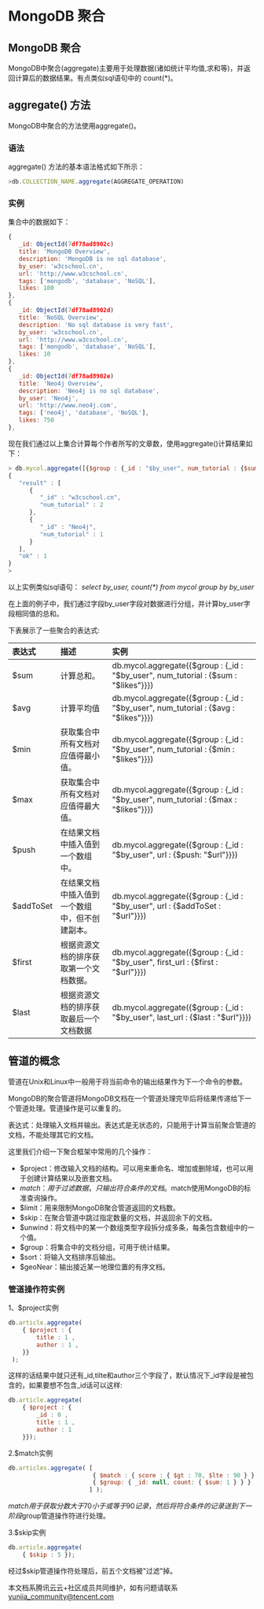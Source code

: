 # MongoDB 聚合

## MongoDB 聚合

MongoDB中聚合(aggregate)主要用于处理数据(诸如统计平均值,求和等)，并返回计算后的数据结果。有点类似sql语句中的 count(*)。

## aggregate() 方法

MongoDB中聚合的方法使用aggregate()。

### 语法

aggregate() 方法的基本语法格式如下所示：

```js
>db.COLLECTION_NAME.aggregate(AGGREGATE_OPERATION)
```

### 实例

集合中的数据如下：

```js
{
   _id: ObjectId(7df78ad8902c)
   title: 'MongoDB Overview', 
   description: 'MongoDB is no sql database',
   by_user: 'w3cschool.cn',
   url: 'http://www.w3cschool.cn',
   tags: ['mongodb', 'database', 'NoSQL'],
   likes: 100
},
{
   _id: ObjectId(7df78ad8902d)
   title: 'NoSQL Overview', 
   description: 'No sql database is very fast',
   by_user: 'w3cschool.cn',
   url: 'http://www.w3cschool.cn',
   tags: ['mongodb', 'database', 'NoSQL'],
   likes: 10
},
{
   _id: ObjectId(7df78ad8902e)
   title: 'Neo4j Overview', 
   description: 'Neo4j is no sql database',
   by_user: 'Neo4j',
   url: 'http://www.neo4j.com',
   tags: ['neo4j', 'database', 'NoSQL'],
   likes: 750
},
```

现在我们通过以上集合计算每个作者所写的文章数，使用aggregate()计算结果如下：

```js
> db.mycol.aggregate([{$group : {_id : "$by_user", num_tutorial : {$sum : 1}}}])
{
   "result" : [
      {
         "_id" : "w3cschool.cn",
         "num_tutorial" : 2
      },
      {
         "_id" : "Neo4j",
         "num_tutorial" : 1
      }
   ],
   "ok" : 1
}
>
```

以上实例类似sql语句： *select by_user, count(\*) from mycol group by by_user*

在上面的例子中，我们通过字段by_user字段对数据进行分组，并计算by_user字段相同值的总和。

下表展示了一些聚合的表达式:

| 表达式    | 描述                                           | 实例                                                         |
| :-------- | :--------------------------------------------- | :----------------------------------------------------------- |
| $sum      | 计算总和。                                     | db.mycol.aggregate({$group : {_id : "$by_user", num_tutorial : {$sum : "$likes"}}}) |
| $avg      | 计算平均值                                     | db.mycol.aggregate({$group : {_id : "$by_user", num_tutorial : {$avg : "$likes"}}}) |
| $min      | 获取集合中所有文档对应值得最小值。             | db.mycol.aggregate({$group : {_id : "$by_user", num_tutorial : {$min : "$likes"}}}) |
| $max      | 获取集合中所有文档对应值得最大值。             | db.mycol.aggregate({$group : {_id : "$by_user", num_tutorial : {$max : "$likes"}}}) |
| $push     | 在结果文档中插入值到一个数组中。               | db.mycol.aggregate({$group : {_id : "$by_user", url : {$push: "$url"}}}) |
| $addToSet | 在结果文档中插入值到一个数组中，但不创建副本。 | db.mycol.aggregate({$group : {_id : "$by_user", url : {$addToSet : "$url"}}}) |
| $first    | 根据资源文档的排序获取第一个文档数据。         | db.mycol.aggregate({$group : {_id : "$by_user", first_url : {$first : "$url"}}}) |
| $last     | 根据资源文档的排序获取最后一个文档数据         | db.mycol.aggregate({$group : {_id : "$by_user", last_url : {$last : "$url"}}}) |

## 管道的概念

管道在Unix和Linux中一般用于将当前命令的输出结果作为下一个命令的参数。

MongoDB的聚合管道将MongoDB文档在一个管道处理完毕后将结果传递给下一个管道处理。管道操作是可以重复的。

表达式：处理输入文档并输出。表达式是无状态的，只能用于计算当前聚合管道的文档，不能处理其它的文档。

这里我们介绍一下聚合框架中常用的几个操作：

- $project：修改输入文档的结构。可以用来重命名、增加或删除域，也可以用于创建计算结果以及嵌套文档。
- $match：用于过滤数据，只输出符合条件的文档。$match使用MongoDB的标准查询操作。
- $limit：用来限制MongoDB聚合管道返回的文档数。
- $skip：在聚合管道中跳过指定数量的文档，并返回余下的文档。
- $unwind：将文档中的某一个数组类型字段拆分成多条，每条包含数组中的一个值。
- $group：将集合中的文档分组，可用于统计结果。
- $sort：将输入文档排序后输出。
- $geoNear：输出接近某一地理位置的有序文档。

### 管道操作符实例

1、$project实例

```js
db.article.aggregate(
    { $project : {
        title : 1 ,
        author : 1 ,
    }}
 );
```

这样的话结果中就只还有_id,tilte和author三个字段了，默认情况下_id字段是被包含的，如果要想不包含_id话可以这样:

```js
db.article.aggregate(
    { $project : {
        _id : 0 ,
        title : 1 ,
        author : 1
    }});
```

2.$match实例

```js
db.articles.aggregate( [
                        { $match : { score : { $gt : 70, $lte : 90 } } },
                        { $group: { _id: null, count: { $sum: 1 } } }
                       ] );
```

$match用于获取分数大于70小于或等于90记录，然后将符合条件的记录送到下一阶段$group管道操作符进行处理。

3.$skip实例

```js
db.article.aggregate(
    { $skip : 5 });
```

经过$skip管道操作符处理后，前五个文档被"过滤"掉。

本文档系腾讯云云+社区成员共同维护，如有问题请联系 yunjia_community@tencent.com